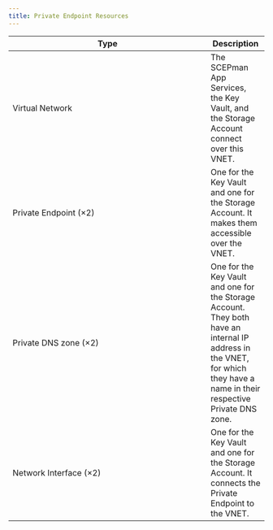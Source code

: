 ```yaml
---
title: Private Endpoint Resources
---
```


<table><thead><tr><th width="374">Type</th><th>Description</th></tr></thead><tbody><tr><td>Virtual Network</td><td>The SCEPman App Services, the Key Vault, and the Storage Account connect over this VNET.</td></tr><tr><td>Private Endpoint (×2)</td><td>One for the Key Vault and one for the Storage Account. It makes them accessible over the VNET.</td></tr><tr><td>Private DNS zone (×2)</td><td>One for the Key Vault and one for the Storage Account. They both have an internal IP address in the VNET, for which they have a name in their respective Private DNS zone.</td></tr><tr><td>Network Interface (×2)</td><td>One for the Key Vault and one for the Storage Account. It connects the Private Endpoint to the VNET.</td></tr></tbody></table>
